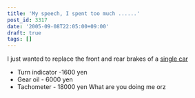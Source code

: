 ```yaml
---
title: 'My speech, I spent too much ......'
post_id: 3317
date: '2005-09-08T22:05:00+09:00'
draft: true
tags: []
---
```


I just wanted to replace the front and rear brakes of a [single car](https://danmaq.com/tag/yb-1)

*   Turn indicator -1600 yen
*   Gear oil - 6000 yen
*   Tachometer - 18000 yen What are you doing me orz
